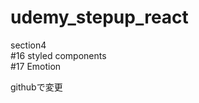 # udemy_stepup_react
section4</br>
#16 styled components</br>
#17 Emotion</br>
<!-- #17 Emotion -->
githubで変更
